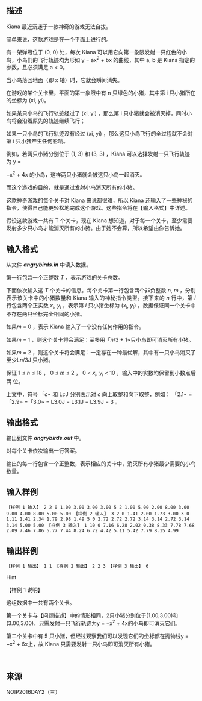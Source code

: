 ## 描述

<p class="MsoBodyText" style="margin-left:0cm;"> Kiana 最近沉迷于一款神奇的游戏无法自拔。<span></span> </p> <p class="MsoBodyText" style="margin-left:0cm;"> 简单来说，这款游戏是在一个平面上进行的。<span></span> </p> <p class="MsoBodyText" style="margin-left:0cm;"> 有一架弹弓位于 (0, 0) 处，每次 Kiana 可以用它向第一象限发射一只红色的小鸟，小鸟们的飞行轨迹均为形如 y = ax<sup>2</sup> + bx 的曲线，其中 a, b 是 Kiana 指定的参数，且必须满足 a < 0。<span></span> </p> <p class="MsoBodyText" style="margin-left:0cm;"> 当小鸟落回地面（即 x 轴）时，它就会瞬间消失。<span></span> </p> <p class="MsoBodyText" style="margin-left:0cm;"> 在游戏的某个关卡里，平面的第一象限中有 n 只绿色的小猪，其中第 i 只小猪所在的坐标为 (xi, yi)。<span></span> </p> <p class="MsoBodyText" style="margin-left:0cm;"> 如果某只小鸟的飞行轨迹经过了 (xi, yi) ，那么第 i 只小猪就会被消灭掉，同时小鸟将会沿着原先的轨迹继续飞行；<span></span> </p> <p class="MsoBodyText" style="margin-left:0cm;"> 如果一只小鸟的飞行轨迹没有经过 (xi, yi) ，那么这只小鸟飞行的全过程就不会对第 i 只小猪产生任何影响。<span></span> </p> <p class="MsoBodyText" style="margin-left:0cm;"> 例如，若两只小猪分别位于 (1, 3) 和 (3, 3) ，Kiana 可以选择发射一只飞行轨迹为 y = </p> <p class="MsoBodyText" style="margin-left:0cm;"> −x<sup>2</sup> + 4x 的小鸟，这样两只小猪就会被这只小鸟一起消灭。 </p> <p class="MsoBodyText" style="margin-left:0cm;"> 而这个游戏的目的，就是通过发射小鸟消灭所有的小猪。 </p> <p class="MsoBodyText" style="margin-left:0cm;"> 这款神奇游戏的每个关卡对 Kiana 来说都很难，所以 Kiana 还输入了一些神秘的指令，使得自己能更轻松地完成这个游戏。这些指令将在【输入格式】中详述。<span></span> </p> <p class="MsoBodyText" style="margin-left:0cm;"> 假设这款游戏一共有 T 个关卡，现在 Kiana 想知道，对于每一个关卡，至少需要发射多少只小鸟才能消灭所有的小猪。由于她不会算，所以希望由你告诉她。<span></span> </p>

## 输入格式

<div class="WordSection1"> <p class="MsoNormal" style="margin-left:0cm;"> 从文件 <b><i>angrybirds.in</i></b><b><i> </i></b>中读入数据。 </p> <p class="MsoNormal" style="margin-left:0cm;"> 第一行包含一个正整数 <i>T </i>，表示游戏的关卡总数。 </p> <p class="MsoBodyText" style="margin-left:0cm;text-align:justify;"> 下面依次输入这 <i>T </i>个关卡的信息。每个关卡第一行包含两个非负整数 <i>n</i>, <i>m </i>，分别表示该关卡中的小猪数量和 Kiana 输入的神秘指令类型。接下来的 <i>n </i>行中，第 <i>i </i>行包含两个正实数 <i>x<sub>i</sub></i>, <i>y<sub>i</sub> </i>，表示第 <i>i </i>只小猪坐标为 (<i>x<sub>i</sub></i>, <i>y<sub>i</sub></i>) 。数据保证同一个关卡中不存在两只坐标完全相同的小猪。<span></span> </p> <p class="MsoBodyText" style="margin-left:0cm;"> 如果<i>m</i> = 0 ，表示 Kiana 输入了一个没有任何作用的指令。<span></span> </p> <p class="MsoBodyText" style="margin-left:0cm;"> 如果<i>m</i> = 1 ，则这个关卡将会满足：至多用「<i>n</i>/3 + 1¬只小鸟即可消灭所有小猪。<span></span> </p> <p class="MsoBodyText" style="margin-left:0cm;"> 如果<i>m</i> = 2 ，则这个关卡将会满足：一定存在一种最优解，其中有一只小鸟消灭了至少L<i>n</i>/3J 只小猪。<span></span> </p> <p class="MsoBodyText" style="margin-left:0cm;text-align:justify;"> 保证 1 ≤ <i>n </i>≤ 18 ， 0 ≤ <i>m </i>≤ 2 ， 0 < <i>x<sub>i</sub></i>, <i>y<sub>i</sub> </i>< 10 ，输入中的实数均保留到小数点后两 位。<span></span> </p> </div> <p class="MsoBodyText" style="margin-left:0cm;"> 上文中，符号 「<i>c</i>¬ 和 L<i>c</i>J 分别表示对 <i>c </i>向上取整和向下取整，例如： 「2.1¬ = 「2.9¬ =「3.0¬ = L3.0J = L3.1J = L3.9J = 3 。 </p>

## 输出格式

<p class="MsoBodyText" style="margin-left:0cm;"> 输出到文件<b><i> angrybirds.out </i></b>中。<span></span> </p> <p class="MsoBodyText" style="margin-left:0cm;"> 对每个关卡依次输出一行答案。<span></span> </p> <p class="MsoBodyText" style="margin-left:0cm;"> 输出的每一行包含一个正整数，表示相应的关卡中，消灭所有小猪最少需要的小鸟数量。<span></span> </p>

## 输入样例

```plaintext
【样例 1 输入】 2 2 0 1.00 3.00 3.00 3.00 5 2 1.00 5.00 2.00 8.00 3.00 9.00 4.00 8.00 5.00 5.00 【样例 2 输入】 3 2 0 1.41 2.00 1.73 3.00 3 0 1.11 1.41 2.34 1.79 2.98 1.49 5 0 2.72 2.72 2.72 3.14 3.14 2.72 3.14 3.14 5.00 5.00 【样例 3 输入】 1 10 0 7.16 6.28 2.02 0.38 8.33 7.78 7.68 2.09 7.46 7.86 5.77 7.44 8.24 6.72 4.42 5.11 5.42 7.79 8.15 4.99
```

## 输出样例

```plaintext
【样例 1 输出】 1 1 【样例 2 输出】 2 2 3 【样例 3 输出】 6
```

Hint

<div class="WordSection1"> <p class="41" style="margin-left:0cm;"> 【样例<span> 1 </span>说明】<span></span> </p> <p class="MsoBodyText" style="margin-left:0cm;"> 这组数据中一共有两个关卡。<span></span> </p> <p class="MsoBodyText" style="margin-left:0cm;"> 第一个关卡与【问题描述】中的情形相同，2只小猪分别位于(1.00,3.00)和(3.00,3.00)，只需发射一只飞行轨迹为y = −x<sup>2</sup> + 4x的小鸟即可消灭它们。<span></span> </p> <p class="MsoBodyText" style="margin-left:0cm;"> 第二个关卡中有 5 只小猪，但经过观察我们可以发现它们的坐标都在抛物线y = −x<sup>2</sup> + 6x上，故 Kiana 只需要发射一只小鸟即可消灭所有小猪。<span></span> </p> </div> <br />

## 来源

NOIP2016DAY2（三）

